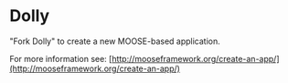 Dolly
=====

"Fork Dolly" to create a new MOOSE-based application.

For more information see: [http://mooseframework.org/create-an-app/](http://mooseframework.org/create-an-app/)
